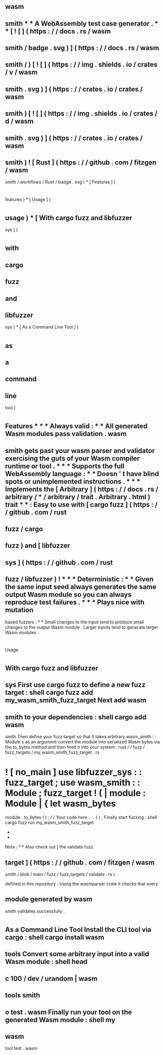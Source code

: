 #
wasm
-
smith
*
*
A
WebAssembly
test
case
generator
.
*
*
[
!
[
]
(
https
:
/
/
docs
.
rs
/
wasm
-
smith
/
badge
.
svg
)
]
(
https
:
/
/
docs
.
rs
/
wasm
-
smith
/
)
[
!
[
]
(
https
:
/
/
img
.
shields
.
io
/
crates
/
v
/
wasm
-
smith
.
svg
)
]
(
https
:
/
/
crates
.
io
/
crates
/
wasm
-
smith
)
[
!
[
]
(
https
:
/
/
img
.
shields
.
io
/
crates
/
d
/
wasm
-
smith
.
svg
)
]
(
https
:
/
/
crates
.
io
/
crates
/
wasm
-
smith
)
!
[
Rust
]
(
https
:
/
/
github
.
com
/
fitzgen
/
wasm
-
smith
/
workflows
/
Rust
/
badge
.
svg
)
*
[
Features
]
(
#
features
)
*
[
Usage
]
(
#
usage
)
*
[
With
cargo
fuzz
and
libfuzzer
-
sys
]
(
#
with
-
cargo
-
fuzz
-
and
-
libfuzzer
-
sys
)
*
[
As
a
Command
Line
Tool
]
(
#
as
-
a
-
command
-
line
-
tool
)
#
#
Features
*
*
*
Always
valid
:
*
*
All
generated
Wasm
modules
pass
validation
.
wasm
-
smith
gets
past
your
wasm
parser
and
validator
exercising
the
guts
of
your
Wasm
compiler
runtime
or
tool
.
*
*
*
Supports
the
full
WebAssembly
language
:
*
*
Doesn
'
t
have
blind
spots
or
unimplemented
instructions
.
*
*
*
Implements
the
[
Arbitrary
]
(
https
:
/
/
docs
.
rs
/
arbitrary
/
*
/
arbitrary
/
trait
.
Arbitrary
.
html
)
trait
*
*
:
Easy
to
use
with
[
cargo
fuzz
]
(
https
:
/
/
github
.
com
/
rust
-
fuzz
/
cargo
-
fuzz
)
and
[
libfuzzer
-
sys
]
(
https
:
/
/
github
.
com
/
rust
-
fuzz
/
libfuzzer
)
!
*
*
*
Deterministic
:
*
*
Given
the
same
input
seed
always
generates
the
same
output
Wasm
module
so
you
can
always
reproduce
test
failures
.
*
*
*
Plays
nice
with
mutation
-
based
fuzzers
:
*
*
Small
changes
to
the
input
tend
to
produce
small
changes
to
the
output
Wasm
module
.
Larger
inputs
tend
to
generate
larger
Wasm
modules
.
#
#
Usage
#
#
#
With
cargo
fuzz
and
libfuzzer
-
sys
First
use
cargo
fuzz
to
define
a
new
fuzz
target
:
shell
cargo
fuzz
add
my_wasm_smith_fuzz_target
Next
add
wasm
-
smith
to
your
dependencies
:
shell
cargo
add
wasm
-
smith
Then
define
your
fuzz
target
so
that
it
takes
arbitrary
wasm_smith
:
:
Module
s
as
an
argument
convert
the
module
into
serialized
Wasm
bytes
via
the
to_bytes
method
and
then
feed
it
into
your
system
:
rust
/
/
fuzz
/
fuzz_targets
/
my_wasm_smith_fuzz_target
.
rs
#
!
[
no_main
]
use
libfuzzer_sys
:
:
fuzz_target
;
use
wasm_smith
:
:
Module
;
fuzz_target
!
(
|
module
:
Module
|
{
let
wasm_bytes
=
module
.
to_bytes
(
)
;
/
/
Your
code
here
.
.
.
}
)
;
Finally
start
fuzzing
:
shell
cargo
fuzz
run
my_wasm_smith_fuzz_target
>
*
*
Note
:
*
*
Also
check
out
[
the
validate
fuzz
>
target
]
(
https
:
/
/
github
.
com
/
fitzgen
/
wasm
-
smith
/
blob
/
main
/
fuzz
/
fuzz_targets
/
validate
.
rs
)
>
defined
in
this
repository
.
Using
the
wasmparser
crate
it
checks
that
every
>
module
generated
by
wasm
-
smith
validates
successfully
.
#
#
#
As
a
Command
Line
Tool
Install
the
CLI
tool
via
cargo
:
shell
cargo
install
wasm
-
tools
Convert
some
arbitrary
input
into
a
valid
Wasm
module
:
shell
head
-
c
100
/
dev
/
urandom
|
wasm
-
tools
smith
-
o
test
.
wasm
Finally
run
your
tool
on
the
generated
Wasm
module
:
shell
my
-
wasm
-
tool
test
.
wasm
